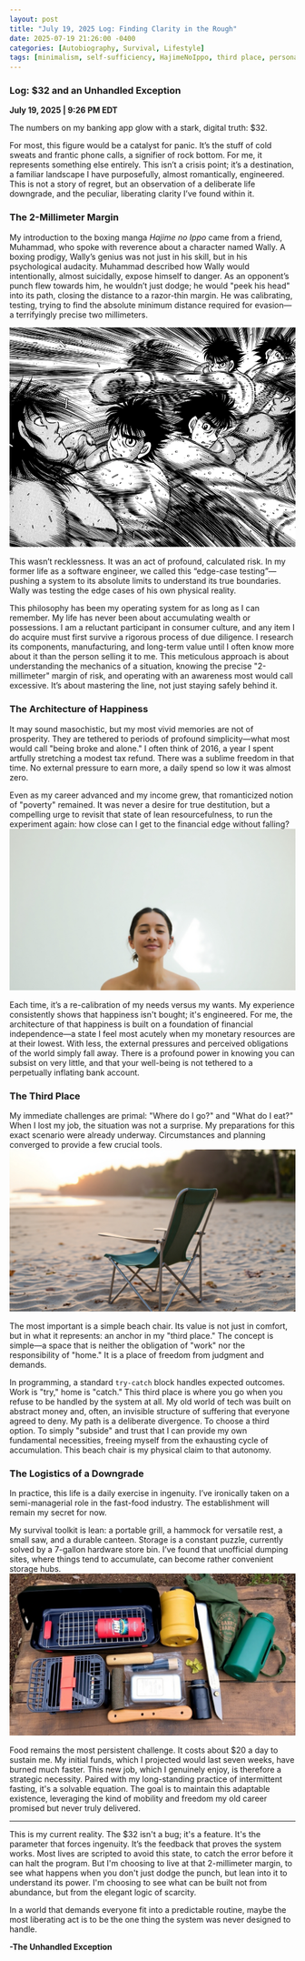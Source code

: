 ```yaml
---
layout: post 
title: "July 19, 2025 Log: Finding Clarity in the Rough" 
date: 2025-07-19 21:26:00 -0400 
categories: [Autobiography, Survival, Lifestyle] 
tags: [minimalism, self-sufficiency, HajimeNoIppo, third place, personal finance, challenges]
---
```


### **Log: $32 and an Unhandled Exception**

**July 19, 2025 | 9:26 PM EDT**

The numbers on my banking app glow with a stark, digital truth: $32.

For most, this figure would be a catalyst for panic. It’s the stuff of cold sweats and frantic phone calls, a signifier of rock bottom. For me, it represents something else entirely. This isn’t a crisis point; it’s a destination, a familiar landscape I have purposefully, almost romantically, engineered. This is not a story of regret, but an observation of a deliberate life downgrade, and the peculiar, liberating clarity I’ve found within it.

### **The 2-Millimeter Margin**

My introduction to the boxing manga *Hajime no Ippo* came from a friend, Muhammad, who spoke with reverence about a character named Wally. A boxing prodigy, Wally’s genius was not just in his skill, but in his psychological audacity. Muhammad described how Wally would intentionally, almost suicidally, expose himself to danger. As an opponent’s punch flew towards him, he wouldn’t just dodge; he would "peek his head" into its path, closing the distance to a razor-thin margin. He was calibrating, testing, trying to find the absolute minimum distance required for evasion—a terrifyingly precise two millimeters.

![Wally dodging multiple attacks by Ippo.](assets/img/poverty/05.webp)

This wasn’t recklessness. It was an act of profound, calculated risk. In my former life as a software engineer, we called this “edge-case testing”—pushing a system to its absolute limits to understand its true boundaries. Wally was testing the edge cases of his own physical reality.

This philosophy has been my operating system for as long as I can remember. My life has never been about accumulating wealth or possessions. I am a reluctant participant in consumer culture, and any item I do acquire must first survive a rigorous process of due diligence. I research its components, manufacturing, and long-term value until I often know more about it than the person selling it to me. This meticulous approach is about understanding the mechanics of a situation, knowing the precise "2-millimeter" margin of risk, and operating with an awareness most would call excessive. It’s about mastering the line, not just staying safely behind it.

### **The Architecture of Happiness**

It may sound masochistic, but my most vivid memories are not of prosperity. They are tethered to periods of profound simplicity—what most would call "being broke and alone." I often think of 2016, a year I spent artfully stretching a modest tax refund. There was a sublime freedom in that time. No external pressure to earn more, a daily spend so low it was almost zero.

Even as my career advanced and my income grew, that romanticized notion of "poverty" remained. It was never a desire for true destitution, but a compelling urge to revisit that state of lean resourcefulness, to run the experiment again: how close can I get to the financial edge without falling?
![im happy are you](assets/img/poverty/01.jpg)

Each time, it’s a re-calibration of my needs versus my wants. My experience consistently shows that happiness isn't bought; it's engineered. For me, the architecture of that happiness is built on a foundation of financial independence—a state I feel most acutely when my monetary resources are at their lowest. With less, the external pressures and perceived obligations of the world simply fall away. There is a profound power in knowing you can subsist on very little, and that your well-being is not tethered to a perpetually inflating bank account.

### **The Third Place**

My immediate challenges are primal: "Where do I go?" and "What do I eat?" When I lost my job, the situation was not a surprise. My preparations for this exact scenario were already underway. Circumstances and planning converged to provide a few crucial tools.
![im happy are you](assets/img/poverty/02.jpg)

The most important is a simple beach chair. Its value is not just in comfort, but in what it represents: an anchor in my "third place." The concept is simple—a space that is neither the obligation of "work" nor the responsibility of "home." It is a place of freedom from judgment and demands.

In programming, a standard `try-catch` block handles expected outcomes. Work is "try," home is "catch." This third place is where you go when you refuse to be handled by the system at all. My old world of tech was built on abstract money and, often, an invisible structure of suffering that everyone agreed to deny. My path is a deliberate divergence. To choose a third option. To simply "subside" and trust that I can provide my own fundamental necessities, freeing myself from the exhausting cycle of accumulation. This beach chair is my physical claim to that autonomy.

### **The Logistics of a Downgrade**

In practice, this life is a daily exercise in ingenuity. I’ve ironically taken on a semi-managerial role in the fast-food industry. The establishment will remain my secret for now.

My survival toolkit is lean: a portable grill, a hammock for versatile rest, a small saw, and a durable canteen. Storage is a constant puzzle, currently solved by a 7-gallon hardware store bin. I’ve found that unofficial dumping sites, where things tend to accumulate, can become rather convenient storage hubs. ![im happy are you](assets/img/poverty/04.jpg)

Food remains the most persistent challenge. It costs about $20 a day to sustain me. My initial funds, which I projected would last seven weeks, have burned much faster. This new job, which I genuinely enjoy, is therefore a strategic necessity. Paired with my long-standing practice of intermittent fasting, it's a solvable equation. The goal is to maintain this adaptable existence, leveraging the kind of mobility and freedom my old career promised but never truly delivered.

-----

This is my current reality. The $32 isn't a bug; it's a feature. It's the parameter that forces ingenuity. It’s the feedback that proves the system works. Most lives are scripted to avoid this state, to catch the error before it can halt the program. But I'm choosing to live at that 2-millimeter margin, to see what happens when you don't just dodge the punch, but lean into it to understand its power. I'm choosing to see what can be built not from abundance, but from the elegant logic of scarcity.

In a world that demands everyone fit into a predictable routine, maybe the most liberating act is to be the one thing the system was never designed to handle.

**-The Unhandled Exception**
